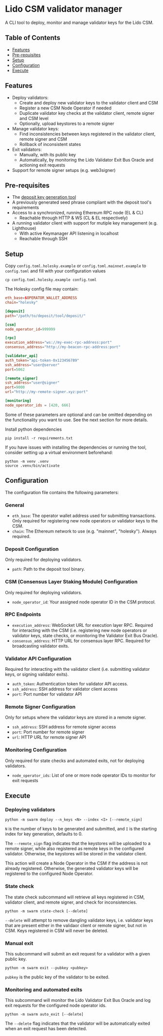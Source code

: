 # Lido CSM validator manager

A CLI tool to deploy, monitor and manage validator keys for the Lido CSM.

## Table of Contents

- [Features](#features)
- [Pre-requisites](#pre-requisites)
- [Setup](#setup)
- [Configuration](#configuration)
- [Execute](#execute)

## Features

- Deploy validators: 
  - Create and deploy new validator keys to the validator client and CSM
  - Register a new CSM Node Operator if needed
  - Duplicate validator key checks at the validator client, remote signer and CSM level
  - Optionally, upload keystores to a remote signer
- Manage validator keys: 
  - Find inconsistencies between keys registered in the validator client, remote signer and CSM
  - Rollback of inconsistent states
- Exit validators:
  - Manually, with its public key
  - Automatically, by monitoring the Lido Validator Exit Bus Oracle and actioning exit requests
- Support for remote signer setups (e.g. web3signer)

## Pre-requisites

- The [deposit key generation tool](https://github.com/ethereum/staking-deposit-cli)
- A previously generated seed phrase compliant with the deposit tool's requirements
- Access to a synchronized, running Ethereum RPC node (EL & CL)
  - Reachable through HTTP & WS (CL & EL respectively)
- A running validator client with support for mutiple key management (e.g. Lighthouse)
  - With active Keymanager API listening in localhost
  - Reachable through SSH

## Setup

Copy `config.toml.holesky.example` or `config.toml.mainnet.example` to `config.toml` and fill with your configuration values

```
cp config.toml.holesky.example config.toml
```

The Holesky config file may contain:

```toml
eth_base=$OPERATOR_WALLET_ADDRESS
chain="holesky"

[deposit]
path="/path/to/deposit/tool/deposit/"

[csm]
node_operator_id=999999

[rpc]
execution_address="ws://my-exec-rpc-address:port"
consensus_address="http://my-beacon-rpc-address:port"

[validator_api]
auth_token="api-token-0x123456789"
ssh_address="user@server"
port=5062

[remote_signer]
ssh_address="user@signer"
port=9000
url="http://my-remote-signer.xyz:port"

[monitoring]
node_operator_ids = [420, 666]
```

Some of these parameters are optional and can be omitted depending on the functionality you want to use. See the next section for more details.


Install python dependencies

```
pip install -r requirements.txt
```

If you have issues with installing the dependencies or running the tool, consider setting up a virtual environment beforehand:

```
python -m venv .venv
source .venv/bin/activate
```
## Configuration

The configuration file contains the following parameters:

### General

- `eth_base`: The operator wallet address used for submitting transactions. Only required for registering new node operators or validator keys to the CSM.
- `chain`: The Ethereum network to use (e.g. "mainnet", "holesky"). Always required.

### Deposit Configuration

Only required for deploying validators.
 
- `path`: Path to the deposit tool binary.

### CSM (Consensus Layer Staking Module) Configuration  

Only required for deploying validators.

- `node_operator_id`: Your assigned node operator ID in the CSM protocol.

### RPC Endpoints

- `execution_address`: WebSocket URL for execution layer RPC. Required for interacting with the CSM (i.e. registering new node operators or validator keys, state checks, or monitoring the Validator Exit Bus Oracle).
- `consensus_address`: HTTP URL for consensus layer RPC. Required for broadcasting validator exits.

### Validator API Configuration

Required for interacting with the validator client (i.e. submitting validator keys, or signing validator exits).

- `auth_token`: Authentication token for validator API access.
- `ssh_address`: SSH address for validator client access
- `port`: Port number for validator API

### Remote Signer Configuration

Only for setups where the validator keys are stored in a remote signer.

- `ssh_address`: SSH address for remote signer access
- `port`: Port number for remote signer
- `url`: HTTP URL for remote signer API

### Monitoring Configuration

Only required for state checks and automated exits, not for deploying validators.

- `node_operator_ids`: List of one or more node operator IDs to monitor for exit requests

## Execute

### Deploying validators 

`python -m swarm deploy --n_keys <N> --index <I> [--remote_sign]`

`N` is the number of keys to be generated and submitted, and `I` is the starting index for key generation, defaults to 0.

The `--remote_sign` flag indicates that the keystores will be uploaded to a remote signer, while also registered as remote keys in the configured validator. Otherwise, the keystores will be stored in the validator client.

This action will create a Node Operator in the CSM if the address is not already registered. Otherwise, the generated validator keys will be registered to the configured Node Operator.

### State check

The state check subcommand will retrieve all keys registered in CSM, validator client, and remote signer, and check for inconsistencies.

`python -m swarm state-check [--delete]`

`--delete` will attempt to remove dangling validator keys, i.e. validator keys that are present either in the validaor client or remote signer, but not in CSM. Keys registered in CSM will never be deleted.

### Manual exit

This subcommand will submit an exit request for a validator with a given public key.

`python -m swarm exit --pubkey <pubkey>`

`pubkey` is the public key of the validator to be exited.

### Monitoring and automated exits

This subcommand will monitor the Lido Validator Exit Bus Oracle and log exit requests for the configured node operator ids.

`python -m swarm auto_exit [--delete]`

The `--delete` flag indicates that the validator will be automatically exited when an exit request has been detected.
